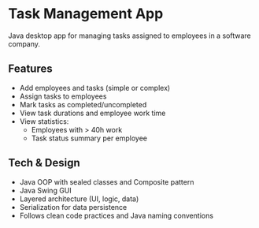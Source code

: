 # Task Management App

Java desktop app for managing tasks assigned to employees in a software company.

## Features
- Add employees and tasks (simple or complex)
- Assign tasks to employees
- Mark tasks as completed/uncompleted
- View task durations and employee work time
- View statistics: 
  - Employees with > 40h work
  - Task status summary per employee

## Tech & Design
- Java OOP with sealed classes and Composite pattern
- Java Swing GUI
- Layered architecture (UI, logic, data)
- Serialization for data persistence
- Follows clean code practices and Java naming conventions

